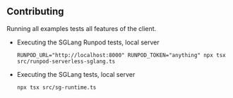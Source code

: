 ## Contributing

Running all examples tests all features of the client.

- Executing the SGLang Runpod tests, local server

  `RUNPOD_URL="http://localhost:8000" RUNPOD_TOKEN="anything" npx tsx  src/runpod-serverless-sglang.ts`

- Executing the SGLang tests, local server

  `npx tsx src/sg-runtime.ts`
